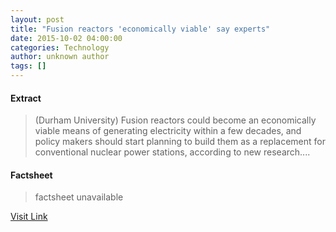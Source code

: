 ```yaml
---
layout: post
title: "Fusion reactors 'economically viable' say experts"
date: 2015-10-02 04:00:00
categories: Technology
author: unknown author
tags: []
---
```



#### Extract
>(Durham University) Fusion reactors could become an economically viable means of generating electricity within a few decades, and policy makers should start planning to build them as a replacement for conventional nuclear power stations, according to new research....

#### Factsheet
>factsheet unavailable

[Visit Link](http://www.eurekalert.org/pub_releases/2015-10/du-fr100215.php)


